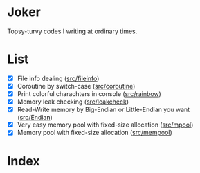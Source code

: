 # Joker
Topsy-turvy codes I writing at ordinary times.

# List
 - [x] File info dealing  ([src/fileinfo](src/fileinfo))
 - [x] Coroutine by switch-case ([src/coroutine](src/coroutine))
 - [x] Print colorful charachters in console ([src/rainbow](src/rainbow))
 - [x] Memory leak checking ([src/leakcheck](src/leakcheck))
 - [x] Read-Write memory by Big-Endian or Little-Endian you want ([src/Endian](src/Endian))
 - [x] Very easy memory pool with fixed-size allocation ([src/mpool](src/mpool))
 - [x] Memory pool with fixed-size allocation ([src/mempool](src/mempool))

# Index
